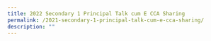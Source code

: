 ```yaml
---
title: 2022 Secondary 1 Principal Talk cum E CCA Sharing
permalink: /2021-secondary-1-principal-talk-cum-e-cca-sharing/
description: ""
---
```

